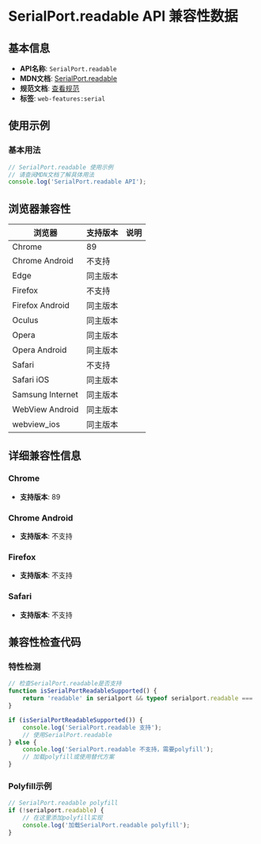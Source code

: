 # SerialPort.readable API 兼容性数据

## 基本信息

- **API名称**: `SerialPort.readable`
- **MDN文档**: [SerialPort.readable](https://developer.mozilla.org/docs/Web/API/SerialPort/readable)
- **规范文档**: [查看规范](https://wicg.github.io/serial/#dom-serialport-readable)
- **标签**: `web-features:serial`

## 使用示例

### 基本用法

```javascript
// SerialPort.readable 使用示例
// 请查阅MDN文档了解具体用法
console.log('SerialPort.readable API');
```

## 浏览器兼容性

| 浏览器 | 支持版本 | 说明 |
|--------|----------|------|
| Chrome | 89 |  |
| Chrome Android | 不支持 |  |
| Edge | 同主版本 |  |
| Firefox | 不支持 |  |
| Firefox Android | 同主版本 |  |
| Oculus | 同主版本 |  |
| Opera | 同主版本 |  |
| Opera Android | 同主版本 |  |
| Safari | 不支持 |  |
| Safari iOS | 同主版本 |  |
| Samsung Internet | 同主版本 |  |
| WebView Android | 同主版本 |  |
| webview_ios | 同主版本 |  |

## 详细兼容性信息

### Chrome

- **支持版本**: 89

### Chrome Android

- **支持版本**: 不支持

### Firefox

- **支持版本**: 不支持

### Safari

- **支持版本**: 不支持

## 兼容性检查代码

### 特性检测

```javascript
// 检查SerialPort.readable是否支持
function isSerialPortReadableSupported() {
    return 'readable' in serialport && typeof serialport.readable === 'function';
}

if (isSerialPortReadableSupported()) {
    console.log('SerialPort.readable 支持');
    // 使用SerialPort.readable
} else {
    console.log('SerialPort.readable 不支持，需要polyfill');
    // 加载polyfill或使用替代方案
}
```

### Polyfill示例

```javascript
// SerialPort.readable polyfill
if (!serialport.readable) {
    // 在这里添加polyfill实现
    console.log('加载SerialPort.readable polyfill');
}
```

